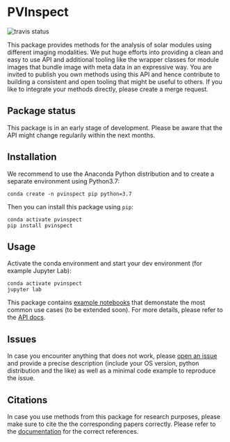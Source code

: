 # PVInspect

![travis status](https://travis-ci.com/ma0ho/pvinspect.svg?branch=master "travis status")

This package provides methods for the analysis of solar modules using different imaging modalities. We put huge efforts into providing a clean and easy to use API and additional tooling like the wrapper classes for module images that bundle image with meta data in an expressive way. You are invited to publish you own methods using this API and hence contribute to building a consistent and open tooling that might be useful to others. If you like to integrate your methods directly, please create a merge request.

## Package status

This package is in an early stage of development. Please be aware that the API might change regularily within the next months.

## Installation

We recommend to use the Anaconda Python distribution and to create a separate environment using Python3.7:
```
conda create -n pvinspect pip python=3.7
```

Then you can install this package using `pip`:
```
conda activate pvinspect
pip install pvinspect
```

## Usage

Activate the conda environment and start your dev environment (for example Jupyter Lab):
```
conda activate pvinspect
jupyter lab
```

This package contains [example notebooks](examples) that demonstate the most common use cases (to be extended soon). For more details, please refer to the [API docs](https://ma0ho.github.io/pvinspect/).

## Issues

In case you encounter anything that does not work, please [open an issue](https://github.com/ma0ho/pvinspect/issues/new) and provide a precise description (include your OS version, python distribution and the like) as well as a minimal code example to reproduce the issue.

## Citations

In case you use methods from this package for research purposes, please make sure to cite the the corresponding papers correctly. Please refer to the [documentation](https://ma0ho.github.io/pvinspect/) for the correct references.